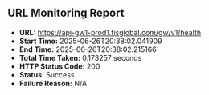 ## URL Monitoring Report

- **URL:** https://api-gw1-prod1.fisglobal.com/gw/v1/health
- **Start Time:** 2025-06-26T20:38:02.041909
- **End Time:** 2025-06-26T20:38:02.215166
- **Total Time Taken:** 0.173257 seconds
- **HTTP Status Code:** 200
- **Status:** Success
- **Failure Reason:** N/A
